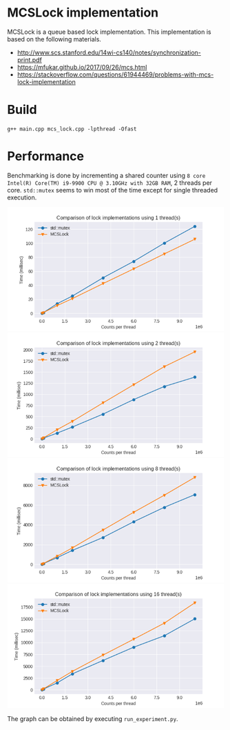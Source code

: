 # MCSLock implementation

MCSLock is a queue based lock implementation.
This implementation is based on the following materials.

- http://www.scs.stanford.edu/14wi-cs140/notes/synchronization-print.pdf
- https://mfukar.github.io/2017/09/26/mcs.html
- https://stackoverflow.com/questions/61944469/problems-with-mcs-lock-implementation

# Build

```
g++ main.cpp mcs_lock.cpp -lpthread -Ofast
```

# Performance

Benchmarking is done by incrementing a shared counter using `8 core Intel(R) Core(TM) i9-9900 CPU @ 3.10GHz with 32GB RAM`, 2 threads per core.
`std::mutex` seems to win most of the time except for single threaded execution.

![1 Thread](results/lockwithT1.png)
![2 Threads](results/lockwithT2.png)
![8 Threads](results/lockwithT8.png)
![16 Threads](results/lockwithT16.png)

The graph can be obtained by executing `run_experiment.py`.
